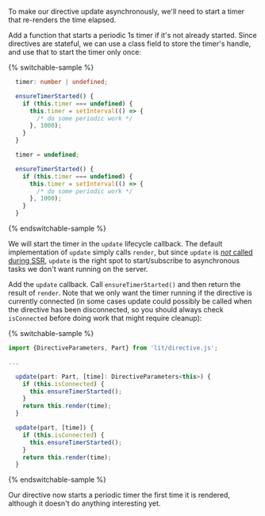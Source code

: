 To make our directive update asynchronously, we'll need to start a timer that
re-renders the time elapsed.

Add a function that starts a periodic 1s timer if it's not already started.
Since directives are stateful, we can use a class field to store the timer's
handle, and use that to start the timer only once:

{% switchable-sample %}

```ts
  timer: number | undefined;

  ensureTimerStarted() {
    if (this.timer === undefined) {
      this.timer = setInterval(() => {
        /* do some periodic work */
      }, 1000);
    }
  }
```

```js
  timer = undefined;

  ensureTimerStarted() {
    if (this.timer === undefined) {
      this.timer = setInterval(() => {
        /* do some periodic work */
      }, 1000);
    }
  }
```

{% endswitchable-sample %}


We will start the timer in the `update` lifecycle callback.  The default
implementation of `update` simply calls `render`, but since `update` is [_not_
called during
SSR](https://lit.dev/docs/templates/custom-directives/#differences-between-update()-and-render()),
`update` is the right spot to start/subscribe to asynchronous tasks we don't
want running on the server.

Add the `update` callback. Call `ensureTimerStarted()` and then return the
result of `render`. Note that we only want the timer running if the directive is
currently connected (in some cases update could possibly be called when the
directive has been disconnected, so you should always check `isConnected` before
doing work that might require cleanup):

{% switchable-sample %}

```ts
import {DirectiveParameters, Part} from 'lit/directive.js';

...

  update(part: Part, [time]: DirectiveParameters<this>) {
    if (this.isConnected) {
      this.ensureTimerStarted();
    }
    return this.render(time);
  }
```

```js
  update(part, [time]) {
    if (this.isConnected) {
      this.ensureTimerStarted();
    }
    return this.render(time);
  }
```

{% endswitchable-sample %}

Our directive now starts a periodic timer the first time it is rendered,
although it doesn't do anything interesting yet.
